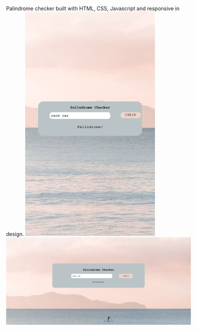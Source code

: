 Palindrome checker built with HTML, CSS, Javascript and responsive in design.
![](Picture1.png)
![](Picture2.png)
